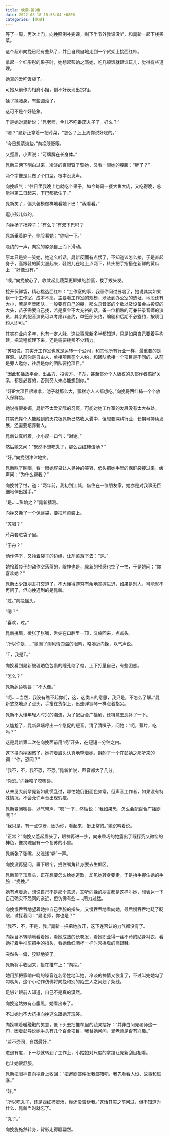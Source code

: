 ```yaml
---
title: 晚潮-第9章
date: 2022-08-18 15:58:04 +0800
categories: [晚潮]
---
```


等了一周，再次上门，向挽照例补完课，剩下半节外教课没听，和晁新一起下楼买菜。

这个超市向挽已经有些熟了，并且自顾自地走到一个货架上挑西红柿。

拿起一个红彤彤的果子时，她想起彭姠之骂她，吃几顿饭就跟谁玩儿，觉得有些道理。

她真的爱吃饭极了。

可她从前作为相府小姐，倒不好表现出贪相。

揉了揉腰身，有些圆滚了。

这可不是个好迹象。

于是她对晁新说：“晁老师，今儿不吃番茄丸子了，好么？”

“嗯？”晁新正拿着一把芹菜，“怎么？上上周你说好吃的。”

“今日想清淡些。”向挽眨眨眼。

又蹙眉，小声说：“可牌牌在长身体。”

晁新三两下明白过来，冷淡的杏眼瞥了瞥她，又看一眼她的腰腹：“胖了？”

两个字像是只做了个口型，根本没发声。

向挽叹气：“往日里我晚上也就吃个果子，如今每周一餐大鱼大肉，又吃得晚，总觉得第二日起来，下巴都抵住了。”

晁新笑了，偏头装模做样地看她下巴：“我看看。”

逗小孩儿似的。

向挽扬了扬脖子：“有么？”有双下巴吗？

晁新垂着脖子，侧脸看她：“你咽一下。”

隐约的一声，向挽的脖颈自上而下滑动。

原本只是笑一笑她，她这么听话，晁新反而有点愣了，不知道该怎么接，于是直起身子，高跟鞋的脚尖翘起来，鞋跟儿在地上点两下，转头把手指搭在新鲜的黄瓜上：“好像没有。”

“噢。”向挽放心了，收敛起比蔬菜更鲜嫩的脸蛋，拨了拨头发。

捻开保鲜袋，精心挑选西红柿：“工作室的事，我替你问过苏唱了，她说其实如果组一个工作室，成本不高，主要看工作室的规模，涉及到办公室的选址、地段还有大小，若是声音团队，一般要有自己的棚，那么录音室的个数以及设备会占投资的大头，苗子需要自己找，若是资金不大充裕的话，备一位相熟的可兼任录音师的演员，其余的配音演员可以考虑非全约，单签部头约，编剧和后期不必签约，按项目约人即可。”

其实在业内多年，也有一定人脉，这些事晁新多半都知道，只是如果自己要着手构建，把流程梳理下来，还是需要耗费不少精力。

“苏唱说，其实开工作室也就是运转一个公司，和其他所有行业一样，最重要的是客源。从前你是自由人，单接项目签个人约，和团队承接一个项目是不同的，从前是旁人邀你，往后是你的团队要抢项目。”

“因此和播放平台、出品方、投资方、IP方，甚至部分个人版权的头部作者搞好关系，都是必要的，否则旁人未必能想到你。”

“好IP大项目很难拿，池子就那么大，蛋糕亦人人都想吃。”向挽将西红柿一个个放入保鲜袋。

她说得很委婉，晁新不太爱交际的习惯，可能对她工作室的发展没有太大益处。

其实光靠个人能触到的天花板晁新已然收入囊中，但想要深耕行业，长期可持续发展，还需要培养新人。

晁新认真听着，小小叹一口气：“谢谢。”

然后她又问：“既然不想吃丸子，那么西红柿蛋汤？”

“好。”向挽甜津津地笑。

晁新眯了眯眼，看一眼她容易让人晃神的笑容，低头把她手里的保鲜袋接过来，缓声问：“为什么帮我？”

向挽忖了忖，道：“两年前，我初到江城，借住在一位朋友家，她亦是对我事无巨细地伸出援手。”

“是……彭姠之？”晁新猜测。

向挽又撕了一个保鲜袋，要把芹菜装上。

“苏唱？”

芹菜套进袋子里。

“于舟？”

动作停下，又拎着袋子的边缘，让芹菜落下去：“是。”

她拎着袋子的动作空落落的，眼神也是，晁新的预感也空了一拍，于是她问：“你喜欢她？”

晁新太少跟朋友打交道了，不大懂得游刃有余地掌握进退，如果是别人，可能就不再问了，但向挽遇到的是晁新。

“过。”向挽摇头。

“嗯？”

“喜欢，过。”

晁新挑眉，微张了张嘴，舌尖在口腔里一顶，又缩回来，点点头。

“所以你是……”她阖了阖风情四溢的眼睛，略凑近向挽，以气声说。

“T，我是T。”

向挽看到晁新被琥珀色包裹的瞳孔缩了缩，上下打量自己，有些困惑。

“怎么？”

晁新舔舔嘴唇：“不大像。”

“呃……当然，我没有瞧不起你们，这，这类人的意思，我只是，不怎么了解。”晁新悠悠地点了点头，手搭在货架上，迅速弹钢琴一样点着指尖。

晁新不太懂年轻人时兴的潮流，为了配百合广播剧，还特意去恶补了一下。

又尴尬了，晁新鼻端哼出一个急促的短音，清了清嗓子，问她：“呃，藕片，吃吗？”

这是晁新第二次在向挽面前用“呃”开头，在短短一分钟之内。

这下换向挽困惑了，她拧着眉头认真地望着她，斟酌了一个在彭姠之那听来的词：“你，恐同？”

“我不，不，我不恐，不恐。”晁新忙说，声音都大了几分。

“你恐。”向挽咬了咬嘴唇。

从未见大前辈晁新如此慌乱过，哪怕她仍旧面色如常，但声音工作者，如果没有特殊情况，不会允许声音出现瑕疵。

晁新紧闭嘴唇，以气带声，“嗯”一下，然后说：“我如果恐，怎么会配百合广播剧呢？”

“我只是，有一点惊讶，因为你，看起来，挺正常的。”她沉吟着说。

“正常？”向挽又蹙起眉头了，眼神再进一步，向来乖巧的她露出了既探究又微恼的神色，像灵魂里有一个复苏的小兽。

晁新张了张嘴，又浅浅“嘶”一声。

向挽没再逼问，垂下眼帘，抿住嘴角转身要去生鲜区。

晁新顶了顶眉头，正在想要怎么给她道歉，却见她转身要走，于是抬手握住她的手腕：“挽挽。”

她有点着急，想说自己不是那个意思，又听向挽的朋友都是这样叫她，想表达一下自己确实不恐同的亲近，但仿佛有些……用力过猛。

向挽慢吞吞地望着她拉自己手腕的指头，又慢吞吞地看向她，最后慢吞吞地眨了眨眼，试探着问：“晁老师，你也是？”

“我不，不，不是，我。”晁新一把把她放开，这下连否认的力气都没有了。

向挽目不转睛地看着她，看她成熟的长卷发，看她职业得一丝不苟的贴身衬衣，看她拧着手推车把手的指头，看她像红酒杯一样时常摇曳的高跟鞋。

突然头一偏，狡黠地笑了。

晁新将手收回来，搭在推车上：“向挽。”

她用那把家喻户晓的嗓音连名带姓地叫她，冷淡的神情又恢复了，不过叫完她勾了勾嘴角，这个小动作仿佛将向挽和别的陌生人之间划了条线。

足够让眼前人知道，自己不是真的漠然。

向挽这姑娘有点腹黑，她看出来了。

不过她也不大抗拒向挽这么跟她开玩笑。

向挽噙着暖融融的笑意，低下头去把推车里的蔬果摆好：“并非白问晁老师这一句，因着彭导说她手头有几个百合项目，我替她问问，晁老师是否有兴趣。”

“若不恐同，自然最好。”

进退有度，下一秒就转到了工作上，小姑娘对尺度的拿捏让晁新刮目相看。

也让她很舒服。

晁新把眼神自向挽身上收回：“把邀剧邮件发我邮箱吧，我先看看人设、故事和班底。”

“好。”

“所以吃丸子，还是西红柿蛋汤，你还没告诉我。”这话其实之前问过，但不知道为什么，晁新当时就忘了。

“丸子。”

向挽施施然转身，背影走得翩翩然。

